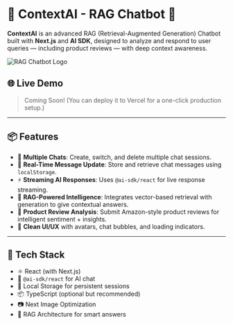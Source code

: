 # 🧠 ContextAI - RAG Chatbot 🤖

**ContextAI** is an advanced RAG (Retrieval-Augmented Generation) Chatbot built with **Next.js** and **AI SDK**, designed to analyze and respond to user queries — including product reviews — with deep context awareness.

![RAG Chatbot Logo](./public/assets/RAG_CHATBOT.jpg)

## 🌐 Live Demo

> Coming Soon! (You can deploy it to Vercel for a one-click production setup.)

---

## 📦 Features

- 💬 **Multiple Chats**: Create, switch, and delete multiple chat sessions.
- 🔄 **Real-Time Message Update**: Store and retrieve chat messages using `localStorage`.
- ⚡ **Streaming AI Responses**: Uses `@ai-sdk/react` for live response streaming.
- 🧠 **RAG-Powered Intelligence**: Integrates vector-based retrieval with generation to give contextual answers.
- 🛒 **Product Review Analysis**: Submit Amazon-style product reviews for intelligent sentiment + insights.
- 🧼 **Clean UI/UX** with avatars, chat bubbles, and loading indicators.

---

## 🧰 Tech Stack

- ⚛️ React (with Next.js)
- 💬 `@ai-sdk/react` for AI chat
- 💾 Local Storage for persistent sessions
- 📦 TypeScript (optional but recommended)
- 📷 Next Image Optimization
- 🧠 RAG Architecture for smart answers

